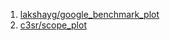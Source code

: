  1. [lakshayg/google_benchmark_plot](https://github.com/lakshayg/google_benchmark_plot)
 2. [c3sr/scope_plot](https://github.com/c3sr/scope_plot)

